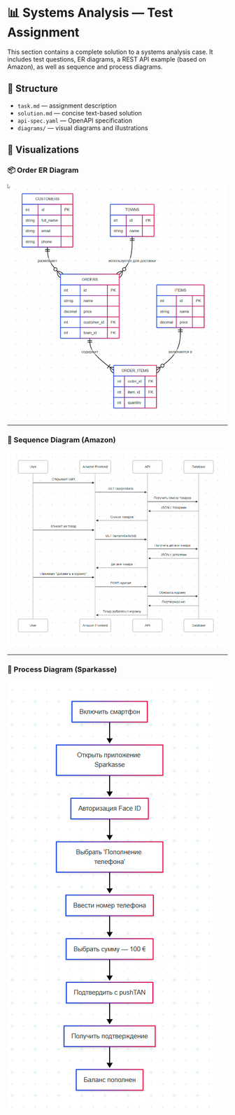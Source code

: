 # 📊 Systems Analysis — Test Assignment

This section contains a complete solution to a systems analysis case. It includes test questions, ER diagrams, a REST API example (based on Amazon), as well as sequence and process diagrams.

## 📁 Structure

- `task.md` — assignment description  
- `solution.md` — concise text-based solution  
- `api-spec.yaml` — OpenAPI specification  
- `diagrams/` — visual diagrams and illustrations  

## 📌 Visualizations

### 📦 Order ER Diagram

![ER Diagram](./diagrams/er-orders.png)

---

### 🔄 Sequence Diagram (Amazon)

![Sequence Diagram](./diagrams/sequence-amazon.png)

---

### 🏦 Process Diagram (Sparkasse)

![Process Diagram](./diagrams/process-sparkasse.png)

